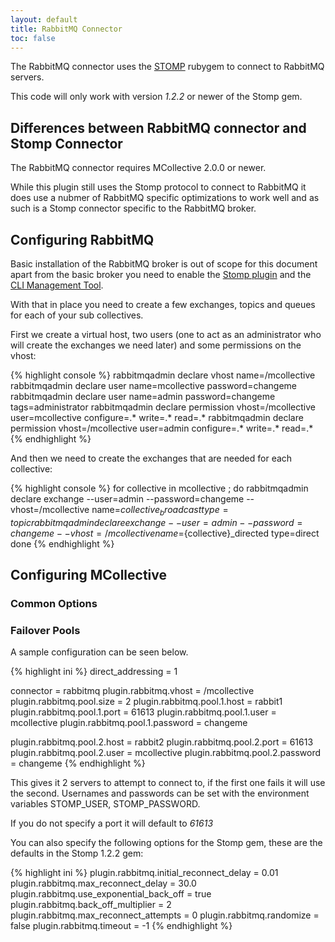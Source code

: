 ```yaml
---
layout: default
title: RabbitMQ Connector
toc: false
---
```

[STOMP]: http://stomp.codehaus.org/
[RabbitStomp]: http://www.rabbitmq.com/stomp.html
[RabbitCLI]: http://www.rabbitmq.com/management-cli.html

The RabbitMQ connector uses the [STOMP] rubygem to connect to RabbitMQ servers.

This code will only work with version _1.2.2_ or newer of the Stomp gem.

## Differences between RabbitMQ connector and Stomp Connector

The RabbitMQ connector requires MCollective 2.0.0 or newer.

While this plugin still uses the Stomp protocol to connect to RabbitMQ it does use a nubmer of
RabbitMQ specific optimizations to work well and as such is a Stomp connector specific to the
RabbitMQ broker.

## Configuring RabbitMQ

Basic installation of the RabbitMQ broker is out of scope for this document apart from the
basic broker you need to enable the [Stomp plugin][RabbitStomp] and the [CLI Management Tool][RabbitCLI].

With that in place you need to create a few exchanges, topics and queues for each of your
sub collectives.

First we create a virtual host, two users (one to act as an administrator who
will create the exchanges we need later) and some permissions on the vhost:

{% highlight console %}
rabbitmqadmin declare vhost name=/mcollective
rabbitmqadmin declare user name=mcollective password=changeme
rabbitmqadmin declare user name=admin password=changeme tags=administrator
rabbitmqadmin declare permission vhost=/mcollective user=mcollective configure=.* write=.* read=.*
rabbitmqadmin declare permission vhost=/mcollective user=admin configure=.* write=.* read=.*
{% endhighlight %}

And then we need to create the exchanges that are needed for each collective:

{% highlight console %}
for collective in mcollective ; do
  rabbitmqadmin declare exchange --user=admin --password=changeme --vhost=/mcollective name=${collective}_broadcast type=topic
  rabbitmqadmin declare exchange --user=admin --password=changeme --vhost=/mcollective name=${collective}_directed type=direct
done
{% endhighlight %}

## Configuring MCollective

### Common Options

### Failover Pools
A sample configuration can be seen below.

{% highlight ini %}
direct_addressing = 1

connector = rabbitmq
plugin.rabbitmq.vhost = /mcollective
plugin.rabbitmq.pool.size = 2
plugin.rabbitmq.pool.1.host = rabbit1
plugin.rabbitmq.pool.1.port = 61613
plugin.rabbitmq.pool.1.user = mcollective
plugin.rabbitmq.pool.1.password = changeme

plugin.rabbitmq.pool.2.host = rabbit2
plugin.rabbitmq.pool.2.port = 61613
plugin.rabbitmq.pool.2.user = mcollective
plugin.rabbitmq.pool.2.password = changeme
{% endhighlight %}

This gives it 2 servers to attempt to connect to, if the first one fails it will use the second.  Usernames and passwords can be set
with the environment variables STOMP_USER, STOMP_PASSWORD.

If you do not specify a port it will default to _61613_

You can also specify the following options for the Stomp gem, these are the defaults in the Stomp 1.2.2 gem:

{% highlight ini %}
plugin.rabbitmq.initial_reconnect_delay = 0.01
plugin.rabbitmq.max_reconnect_delay = 30.0
plugin.rabbitmq.use_exponential_back_off = true
plugin.rabbitmq.back_off_multiplier = 2
plugin.rabbitmq.max_reconnect_attempts = 0
plugin.rabbitmq.randomize = false
plugin.rabbitmq.timeout = -1
{% endhighlight %}
